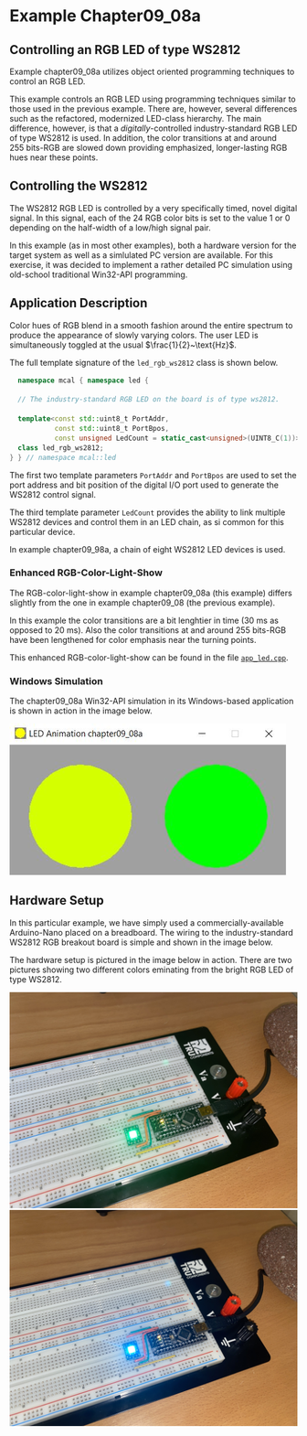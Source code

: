 # Example Chapter09_08a
## Controlling an RGB LED of type WS2812

Example chapter09_08a utilizes object oriented programming techniques
to control an RGB LED.

This example controls an RGB LED using programming techniques similar to those used in the previous example.
There are, however, several differences such as the refactored, modernized LED-class hierarchy.
The main difference, however, is that a _digitally_-controlled industry-standard
RGB LED of type WS2812 is used. In addition, the color transitions at and around $255~\text{bits}$-RGB
are slowed down providing emphasized, longer-lasting RGB hues near these points.

## Controlling the WS2812

The WS2812 RGB LED is controlled by a very specifically timed,
novel digital signal. In this signal, each of the $24$ RGB
color bits is set to the value $1$ or $0$ depending on the
half-width of a low/high signal pair.

In this example (as in most other examples), both a hardware
version for the target system as well as a simlulated PC
version are available. For this exercise, it was
decided to implement a rather detailed PC simulation
using old-school traditional Win32-API programming.

## Application Description

Color hues of RGB blend in a smooth fashion around the entire
spectrum to produce the appearance of slowly varying colors.
The user LED is simultaneously toggled at the usual $\frac{1}{2}~\text{Hz}$.

The full template signature of the `led_rgb_ws2812` class is shown below.

```cpp
  namespace mcal { namespace led {

  // The industry-standard RGB LED on the board is of type ws2812.

  template<const std::uint8_t PortAddr,
           const std::uint8_t PortBpos,
           const unsigned LedCount = static_cast<unsigned>(UINT8_C(1))>
  class led_rgb_ws2812;
} } // namespace mcal::led
```

The first two template parameters `PortAddr` and `PortBpos`
are used to set the port address and bit position of the digital I/O port
used to generate the WS2812 control signal.

The third template parameter `LedCount` provides the ability
to link multiple WS2812 devices and control them in an LED
chain, as si common for this particular device.

In example chapter09_98a, a chain of eight WS2812 LED devices is used.

### Enhanced RGB-Color-Light-Show

The RGB-color-light-show in example chapter09_08a (this example)
differs slightly from the one in example chapter09_08 (the previous example).

In this example the color transitions are a bit lenghtier in time
($30~\text{ms}$ as opposed to $20~\text{ms}$). Also the color transitions
at and around $255~\text{bits}$-RGB
have been lengthened for color emphasis near the turning points.

This enhanced RGB-color-light-show can be found in the file
[`app_led.cpp`](./src/app/led/app_led.cpp).

### Windows Simulation

The chapter09_08a Win32-API simulation in its Windows-based
application is shown in action in the image below.

![](./images/rgb_led_wnd_09_08a.jpg)

## Hardware Setup

In this particular example, we have simply used a commercially-available
Arduino-Nano placed on a breadboard. The wiring to the industry-standard
WS2812 RGB breakout board is simple and shown in the image below.

The hardware setup is pictured in the image below in action.
There are two pictures showing two different colors eminating
from the bright RGB LED of type WS2812.

![](./images/board09_08a_green.jpg)
![](./images/board09_08a_blue.jpg)
